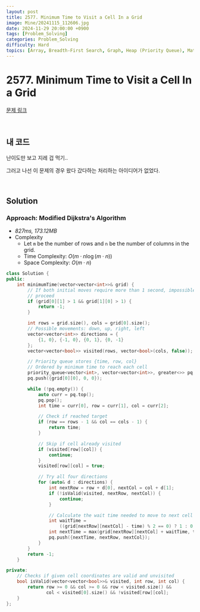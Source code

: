 ```yaml
---
layout: post
title: 2577. Minimum Time to Visit a Cell In a Grid
image: Mine/20241115_112606.jpg
date: 2024-11-29 20:00:00 +0900
tags: [Problem_Solving]
categories: Problem_Solving
difficulty: Hard
topics: [Array, Breadth-First Search, Graph, Heap (Priority Queue), Matrix, Shortest Path]
---
```


# 2577. Minimum Time to Visit a Cell In a Grid
[문제 링크](https://leetcode.com/problems/minimum-time-to-visit-a-cell-in-a-grid/description/?envType=daily-question&envId=2024-11-29)

<br/>

## 내 코드
난이도만 보고 지레 겁 먹기..

그러고 나선 이 문제의 경우 왔다 갔다하는 처리하는 아이디어가 없었다.

<br/>

## Solution

### Approach: Modified Dijkstra's Algorithm
- *827ms, 173.12MB*
- Complexity
  - Let `m` be the number of rows and `n` be the number of columns in the grid.
  - Time Complexity: $O(m \cdot n \log (m \cdot n))$
  - Space Complexity: $O(m \cdot n)$

```cpp
class Solution {
public:
    int minimumTime(vector<vector<int>>& grid) {
        // If both initial moves require more than 1 second, impossible to
        // proceed
        if (grid[0][1] > 1 && grid[1][0] > 1) {
            return -1;
        }

        int rows = grid.size(), cols = grid[0].size();
        // Possible movements: down, up, right, left
        vector<vector<int>> directions = {
            {1, 0}, {-1, 0}, {0, 1}, {0, -1}
        };
        vector<vector<bool>> visited(rows, vector<bool>(cols, false));

        // Priority queue stores {time, row, col}
        // Ordered by minimum time to reach each cell
        priority_queue<vector<int>, vector<vector<int>>, greater<>> pq;
        pq.push({grid[0][0], 0, 0});

        while (!pq.empty()) {
            auto curr = pq.top();
            pq.pop();
            int time = curr[0], row = curr[1], col = curr[2];

            // Check if reached target
            if (row == rows - 1 && col == cols - 1) {
                return time;
            }

            // Skip if cell already visited
            if (visited[row][col]) {
                continue;
            }
            visited[row][col] = true;

            // Try all four directions
            for (auto& d : directions) {
                int nextRow = row + d[0], nextCol = col + d[1];
                if (!isValid(visited, nextRow, nextCol)) {
                    continue;
                }

                // Calculate the wait time needed to move to next cell
                int waitTime =
                    ((grid[nextRow][nextCol] - time) % 2 == 0) ? 1 : 0;
                int nextTime = max(grid[nextRow][nextCol] + waitTime, time + 1);
                pq.push({nextTime, nextRow, nextCol});
            }
        }
        return -1;
    }

private:
    // Checks if given cell coordinates are valid and unvisited
    bool isValid(vector<vector<bool>>& visited, int row, int col) {
        return row >= 0 && col >= 0 && row < visited.size() &&
               col < visited[0].size() && !visited[row][col];
    }
};
```

<br/>
